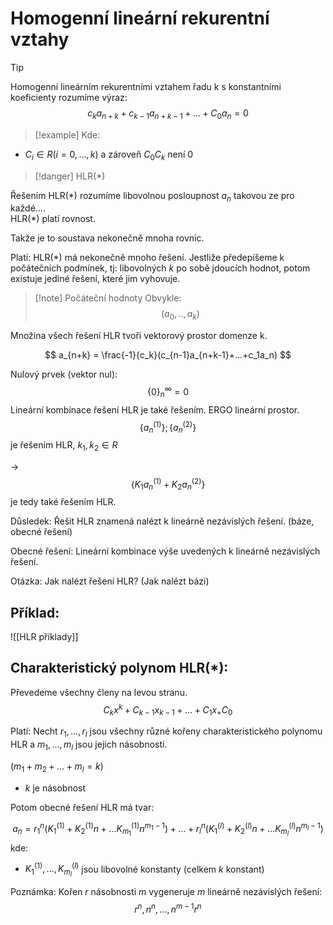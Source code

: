 # Homogenní lineární rekurentní vztahy  

> [!tip]
Homogenní lineárním rekurentními vztahem řadu k s konstantními koeficienty rozumíme výraz:  
$$
c_k a_{n+k} + c_{k-1} a_{n+k-1} + ... + C_0 a_n = 0  
$$
> [!example] Kde:  
- $C_i \in R (i= 0, ...,k)$ a zároveň $C_0C_k$ není 0  

> [!danger] HLR(\*)

Řešením HLR(\*) rozumíme libovolnou posloupnost $a_n$ takovou ze pro každé....  
HLR(\*) platí rovnost.  

Takže je to soustava nekonečně mnoha rovnic.

Platí:
HLR(\*) má nekonečně mnoho řešení. Jestliže předepíšeme k počátečních podmínek, tj: libovolných $k$ po sobě jdoucích hodnot, potom existuje jediné řešení, které jim vyhovuje.

> [!note] Počáteční hodnoty 
> Obvykle:
> $$(a_0,..,a_k)$$

Množina všech řešení HLR tvoří vektorový prostor domenze k.

$$
a_{n+k} = \frac{-1}{c_k}(c_{n-1}a_{n+k-1}+...+c_1a_n)
$$

Nulový prvek (vektor nul):
$$
\{0\}^\infty_n=0
$$
Lineární kombinace řešení HLR je také řešením. ERGO lineární prostor.
$$
\{a_n^{(1)}\};\{a_n^{(2)}\}
$$
je řešením HLR, $k_1, k_2 \in R$

->
$$
\{K_1a_n^{(1)} + K_2a_n^{(2)}\}
$$
je tedy také řešením HLR.

Důsledek:
Řešit HLR znamená nalézt k lineárně nezávislých řešení. (báze, obecné řešení)

Obecné řešení:
Lineární kombinace výše uvedených k lineárně nezávislých řešení.


Otázka:
Jak nalézt řešení HLR?
(Jak nalézt bázi)

## Příklad:
![[HLR příklady]]
## Charakteristický polynom HLR(\*):
Převedeme všechny členy na levou stranu.
$$
C_kx^k + C_{k-1}x_{k-1} +...+C_{1}x_+C_0
$$

Platí:
Necht $r_1,...,r_l$ jsou všechny různé kořeny charakteristického polynomu HLR a $m_1,...,m_l$ jsou jejich násobnosti.

$(m_1+m_2+...+m_l = k)$
- $k$ je násobnost

Potom obecné řešení HLR má tvar:

$$
a_n = r_1^n(K_1^{(1)} +K_2^{(1)}n+...K_{m_1}^{(1)}n^{m_1-1}) +
...+
r_l^n(K_1^{(l)} +K_2^{(l)}n+...K_{m_l}^{(l)}n^{m_l-1})
$$
kde:
- $K_1^{(1)}, ..., K_{m_l}^{(l)}$ jsou libovolné konstanty (celkem $k$ konstant)

Poznámka:
Kořen $r$ násobnosti $m$ vygeneruje $m$ lineárně nezávislých řešení: 
$$
r^n, n^n, ..., n^{m-1}r^n
$$

